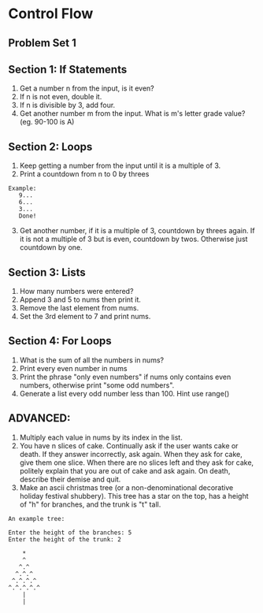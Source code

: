 Control Flow
=============================
Problem Set 1
-----------------------------

Section 1:  If Statements
-----------------------------

 1) Get a number n from the input, is it even?
 2) If n is not even, double it.
 3) If n is divisible by 3, add four.
 4) Get another number m from the input.  What is m's letter grade value? (eg. 90-100 is A)


Section 2:  Loops
-----------------------------

 1) Keep getting a number from the input until it is a multiple of 3.
 2) Print a countdown from n to 0 by threes 

```
Example:  
   9...
   6...
   3...
   Done!
```

 3) Get another number, if it is a multiple of 3, countdown by 
    threes again.  If it is not a multiple of 3 but is even, 
    countdown by twos.  Otherwise just countdown by one.


Section 3:  Lists
-----------------------------

 1)  How many numbers were entered?
 2)  Append 3 and 5 to nums then print it.
 3)  Remove the last element from nums.
 4)  Set the 3rd element to 7 and print nums.


Section 4:  For Loops
-----------------------------

 1) What is the sum of all the numbers in nums?
 2) Print every even number in nums
 3) Print the phrase "only even numbers" if nums only 
    contains even numbers, otherwise print "some odd numbers".
 4) Generate a list every odd number less than 100. Hint use range()

ADVANCED:
-----------------------------

1) Multiply each value in nums by its index in the list.
2) You have n slices of cake. Continually ask if the user wants cake 
   or death.  If they answer incorrectly, ask again.  When they ask 
   for cake, give them one slice.  When there are no slices left and 
   they ask for cake, politely explain that you are out of cake and 
   ask again. On death, describe their demise and quit.
3) Make an ascii christmas tree (or a non-denominational decorative 
   holiday festival shubbery).  This tree has a star on the top, 
   has a height of "h" for branches, and the trunk is "t" tall.

```
An example tree:

Enter the height of the branches: 5
Enter the height of the trunk: 2

    *
    ^
   ^.^
  ^.^.^
 ^.^.^.^
^.^.^.^.^
    |
    |
```
